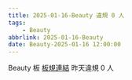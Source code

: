 ```yaml
---
title: 2025-01-16-Beauty 違規 0 人
tags:
    - Beauty
abbrlink: 2025-01-16-Beauty
date: Beauty-2025-01-16 12:00:00
---
```

Beauty 板 [板規連結](https://www.ptt.cc/bbs/Beauty/M.1630069980.A.84B.html)
昨天違規 0 人
